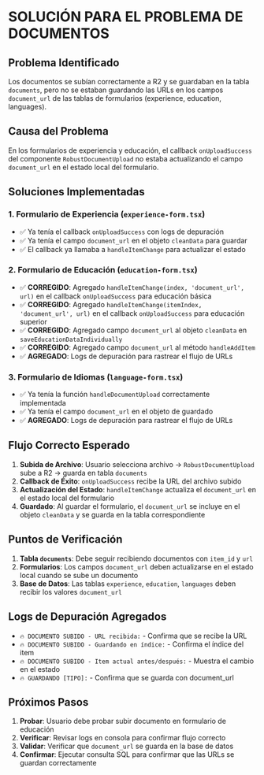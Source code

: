 # SOLUCIÓN PARA EL PROBLEMA DE DOCUMENTOS

## Problema Identificado
Los documentos se subían correctamente a R2 y se guardaban en la tabla `documents`, pero no se estaban guardando las URLs en los campos `document_url` de las tablas de formularios (experience, education, languages).

## Causa del Problema
En los formularios de experiencia y educación, el callback `onUploadSuccess` del componente `RobustDocumentUpload` no estaba actualizando el campo `document_url` en el estado local del formulario.

## Soluciones Implementadas

### 1. Formulario de Experiencia (`experience-form.tsx`)
- ✅ Ya tenía el callback `onUploadSuccess` con logs de depuración
- ✅ Ya tenía el campo `document_url` en el objeto `cleanData` para guardar
- ✅ El callback ya llamaba a `handleItemChange` para actualizar el estado

### 2. Formulario de Educación (`education-form.tsx`)
- ✅ **CORREGIDO**: Agregado `handleItemChange(index, 'document_url', url)` en el callback `onUploadSuccess` para educación básica
- ✅ **CORREGIDO**: Agregado `handleItemChange(itemIndex, 'document_url', url)` en el callback `onUploadSuccess` para educación superior
- ✅ **CORREGIDO**: Agregado campo `document_url` al objeto `cleanData` en `saveEducationDataIndividually`
- ✅ **CORREGIDO**: Agregado campo `document_url` al método `handleAddItem`
- ✅ **AGREGADO**: Logs de depuración para rastrear el flujo de URLs

### 3. Formulario de Idiomas (`language-form.tsx`)
- ✅ Ya tenía la función `handleDocumentUpload` correctamente implementada
- ✅ Ya tenía el campo `document_url` en el objeto de guardado
- ✅ **AGREGADO**: Logs de depuración para rastrear el flujo de URLs

## Flujo Correcto Esperado

1. **Subida de Archivo**: Usuario selecciona archivo → `RobustDocumentUpload` sube a R2 → guarda en tabla `documents`
2. **Callback de Éxito**: `onUploadSuccess` recibe la URL del archivo subido
3. **Actualización del Estado**: `handleItemChange` actualiza el `document_url` en el estado local del formulario
4. **Guardado**: Al guardar el formulario, el `document_url` se incluye en el objeto `cleanData` y se guarda en la tabla correspondiente

## Puntos de Verificación

1. **Tabla `documents`**: Debe seguir recibiendo documentos con `item_id` y `url`
2. **Formularios**: Los campos `document_url` deben actualizarse en el estado local cuando se sube un documento
3. **Base de Datos**: Las tablas `experience`, `education`, `languages` deben recibir los valores `document_url`

## Logs de Depuración Agregados

- `🔥 DOCUMENTO SUBIDO - URL recibida:` - Confirma que se recibe la URL
- `🔥 DOCUMENTO SUBIDO - Guardando en índice:` - Confirma el índice del item
- `🔥 DOCUMENTO SUBIDO - Item actual antes/después:` - Muestra el cambio en el estado
- `🔥 GUARDANDO [TIPO]:` - Confirma que se guarda con document_url

## Próximos Pasos

1. **Probar**: Usuario debe probar subir documento en formulario de educación
2. **Verificar**: Revisar logs en consola para confirmar flujo correcto
3. **Validar**: Verificar que `document_url` se guarda en la base de datos
4. **Confirmar**: Ejecutar consulta SQL para confirmar que las URLs se guardan correctamente
